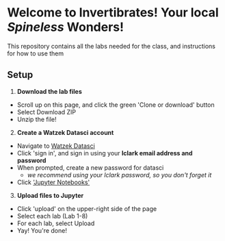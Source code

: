Welcome to Invertibrates! Your local *Spineless* Wonders!  
=========================================================
This repository contains all the labs needed for the class, and instructions for how to use them  

## Setup
1. **Download the lab files**
  - Scroll up on this page, and click the green 'Clone or download' button
  - Select Download ZIP
  - Unzip the file!  

2. **Create a Watzek Datasci account**
  - Navigate to [Watzek Datasci](https://datasci.watzek.cloud)
  - Click 'sign in', and sign in using your **lclark email address and password**  
  - When prompted, create a new password for datasci
      - *we recommend using your lclark password, so you don't forget it*
  - Click ['Jupyter Notebooks'](https://jupyter.datasci.watzek.cloud)  

3. **Upload files to Jupyter**
  - Click 'upload' on the upper-right side of the page
  - Select each lab (Lab 1-8)
  - For each lab, select Upload
  - Yay! You're done!  





